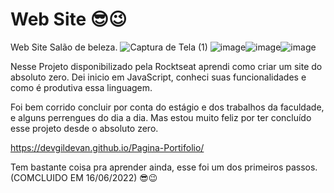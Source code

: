 # Web Site 😎😉

Web Site Salão de beleza.
![Captura de Tela (1)](https://user-images.githubusercontent.com/67127446/177323521-3632961e-f769-4500-a86f-f5f2fb0b56ce.png)
![image](https://user-images.githubusercontent.com/67127446/177323730-942f6502-7e3b-44d2-80a8-35d8cd5031bf.png)![image](https://user-images.githubusercontent.com/67127446/177323813-402a2f8b-133f-4e77-9d54-ef56070b1596.png)![image](https://user-images.githubusercontent.com/67127446/177323883-fc258687-c53f-4712-9f93-9ee59e44c4ad.png)




Nesse Projeto disponibilizado pela Rocktseat aprendi como criar um site do absoluto zero. Dei inicio em JavaScript, conheci suas funcionalidades e como é produtiva essa linguagem.

Foi bem corrido concluir por conta do estágio e dos trabalhos da faculdade, e alguns perrengues do dia a dia.
Mas estou muito feliz por ter concluído esse projeto desde o absoluto zero.

https://devgildevan.github.io/Pagina-Portifolio/

Tem bastante coisa pra aprender ainda, esse foi um dos primeiros passos. (COMCLUIDO EM 16/06/2022) 😎😉
